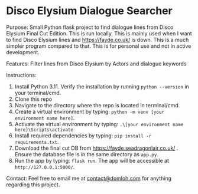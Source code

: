 # Disco Elysium Dialogue Searcher
 
Purpose:
Small Python flask project to find dialogue lines from Disco Elysium Final Cut Edition. This is run locally.
This is mainly used when I want to find Disco Elysium lines and https://fayde.co.uk/ is down. This is a much simpler program compared to that. This is for personal use and not in active development.

Features:
Filter lines from Disco Elysium by Actors and dialogue keywords

Instructions:
1) Install Python 3.11. Verify the installation by running `python --version` in your terminal/cmd.
2) Clone this repo
3) Navigate to the directory where the repo is located in terminal/cmd.
4) Create a virtual environment by typing: `python -m venv [your environment name here]`.
5) Activate the virtual environment by typing: `.\[your environment name here]\Scripts\activate`
6) Install required dependencies by typing: `pip install -r requirements.txt`.
7) Download the final cut DB from https://fayde.seadragonlair.co.uk/ . Ensure the database file is in the same directory as `app.py`.
8) Run the app by typing: `flask run`. The app will be accessible at `http://127.0.0.1:5000/`.


Contact: Feel free to email me at contact@domloh.com for anything regarding this project.
